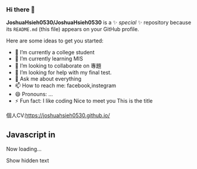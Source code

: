 ### Hi there 👋


**JoshuaHsieh0530/JoshuaHsieh0530** is a ✨ _special_ ✨ repository because its `README.md` (this file) appears on your GitHub profile.

Here are some ideas to get you started:

- 🔭 I’m currently a college student
- 🌱 I’m currently learning MIS
- 👯 I’m looking to collaborate on 專題
- 🤔 I’m looking for help with my final test.
- 💬 Ask me about everything
- 📫 How to reach me: facebook,instegram
- 😄 Pronouns: ...
- ⚡ Fun fact: I like coding
Nice to meet you
This is the title

個人CV:https://joshuahsieh0530.github.io/

Javascript in <js>
------------------

Now loading...

Show hidden text
  


